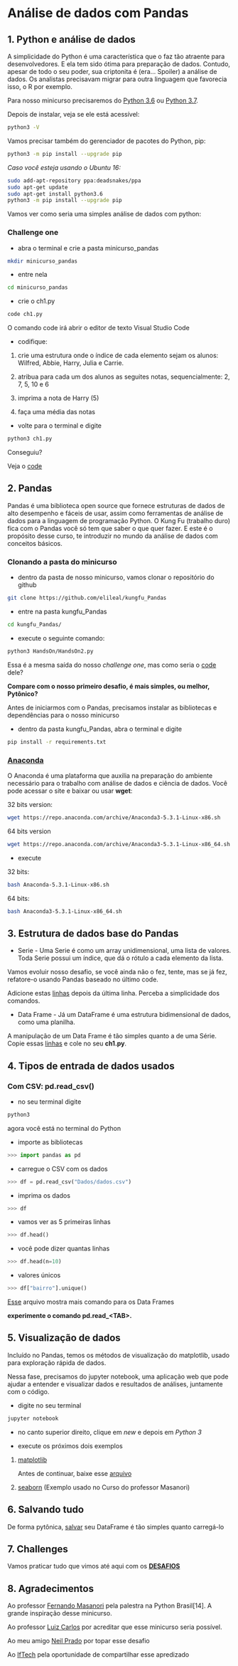 # Análise de dados com Pandas

## 1. Python e análise de dados

A simplicidade do Python é uma característica que o faz tão atraente para desenvolvedores. E ela tem sido ótima para preparação de dados. Contudo, apesar de todo o seu poder, sua criptonita é (era… Spoiler) a análise de dados. Os analistas precisavam migrar para outra linguagem que favorecia isso, o R por exemplo.

Para nosso minicurso precisaremos do [Python 3.6](https://www.python.org/downloads/release/python-367/) ou [Python 3.7](https://www.python.org/downloads/release/python-371/).

Depois de instalar, veja se ele está acessível:

```sh
python3 -V
```

Vamos precisar também do gerenciador de pacotes do Python, pip:

```sh
python3 -m pip install --upgrade pip
```

_Caso você esteja usando o Ubuntu 16:_

```sh
sudo add-apt-repository ppa:deadsnakes/ppa
sudo apt-get update
sudo apt-get install python3.6
python3 -m pip install --upgrade pip
```

Vamos ver como seria uma simples análise de dados com python:

### Challenge one

* abra o terminal e crie a pasta minicurso_pandas

```sh
mkdir minicurso_pandas
```

* entre nela

```sh
cd minicurso_pandas
```

* crie o ch1.py

```sh
code ch1.py
```

O comando code irá abrir o editor de texto Visual Studio Code

* codifique:

1. crie uma estrutura onde o índice de cada elemento sejam os alunos: Wilfred, Abbie, Harry, Julia e Carrie.

2. atribua para cada um dos alunos as seguites notas, sequencialmente: 2, 7, 5, 10 e 6

3. imprima a nota de Harry (5)

4. faça uma média das notas

* volte para o terminal e digite

```sh
python3 ch1.py
```

Conseguiu?

Veja o [code](HandsOn/HandsOn1.md)

## 2. Pandas

Pandas é uma biblioteca open source que fornece estruturas de dados de alto desempenho e fáceis de usar, assim como ferramentas de análise de dados para a linguagem de programação Python. O Kung Fu (trabalho duro) fica com o Pandas você só tem que saber o que quer fazer. E este é o propósito desse curso, te introduzir no mundo da análise de dados com conceitos básicos.

### Clonando a pasta do minicurso

* dentro da pasta de nosso minicurso, vamos clonar o repositório do github

```sh
git clone https://github.com/elileal/kungfu_Pandas
```

* entre na pasta kungfu_Pandas

```sh
cd kungfu_Pandas/
```

* execute o seguinte comando:

```sh
python3 HandsOn/HandsOn2.py
```

Essa é a mesma saída do nosso _challenge one_, mas como seria o [code](HandsOn/HandsOn2.md) dele?

**Compare com o nosso primeiro desafio, é mais simples, ou melhor, Pytônico?**

Antes de iniciarmos com o Pandas, precisamos instalar as bibliotecas e dependências para o nosso minicurso

* dentro da pasta kungfu_Pandas, abra o terminal e digite

```sh
pip install -r requirements.txt
```

### [Anaconda](https://www.anaconda.com/what-is-anaconda/)

O Anaconda é uma plataforma que auxilia na preparação do ambiente necessário para o trabalho com análise de dados e ciência de dados. Você pode acessar o site e baixar ou usar **wget**:

32 bits version:

```sh
wget https://repo.anaconda.com/archive/Anaconda3-5.3.1-Linux-x86.sh
```

64 bits version

```sh
wget https://repo.anaconda.com/archive/Anaconda3-5.3.1-Linux-x86_64.sh
```

* execute

32 bits:

```sh
bash Anaconda-5.3.1-Linux-x86.sh
```

64 bits:

```sh
bash Anaconda3-5.3.1-Linux-x86_64.sh
```

## 3. Estrutura de dados base do Pandas

* Serie - Uma Serie é como um array unidimensional, uma lista de valores. Toda Serie possui um índice, que dá o rótulo a cada elemento da lista.

Vamos evoluir nosso desafio, se você ainda não o fez, tente, mas se já fez, refatore-o usando Pandas baseado no último code.

Adicione estas [linhas](HandsOn/HandsOn3_1.md) depois da última linha. Perceba a simplicidade dos comandos.

* Data Frame - Já um DataFrame é uma estrutura bidimensional de dados, como uma planilha.

A manipulação de um Data Frame é tão simples quanto a de uma Série. Copie essas [linhas](HandsOn/HandsOn3_2.md) e cole no seu **ch1.py**.

## 4. Tipos de entrada de dados usados

### Com CSV: **pd.read_csv()**

* no seu terminal digite

```sh
python3
```

agora você está no terminal do Python

* importe as bibliotecas

```py
>>> import pandas as pd
```

* carregue o CSV com os dados

```py
>>> df = pd.read_csv("Dados/dados.csv")
```

* imprima os dados

```py
>>> df
```

* vamos ver as 5 primeiras linhas

```py
>>> df.head()
```

* você pode dizer quantas linhas

```py
>>> df.head(n=10)
```

* valores únicos

```py
>>> df["bairro"].unique()
```

[Esse](HandsOn/HandsOn4.md) arquivo mostra mais comando para os Data Frames

**experimente o comando pd.read_\<TAB>.**

## 5. Visualização de dados

Incluído no Pandas, temos os métodos de visualização do matplotlib, usado para exploração rápida de dados.

Nessa fase, precisamos do jupyter notebook, uma aplicação web que pode ajudar a entender e visualizar dados e resultados de análises, juntamente com o código.

* digite no seu terminal

```sh
jupyter notebook
```

* no canto superior direito, clique em _new_ e depois em _Python 3_

* execute os próximos dois exemplos

1. [matplotlib](HandsOn/HandsOn5_1.md)

    Antes de continuar, baixe esse [arquivo](https://drive.google.com/file/d/1UAOM6xkuiK5XBEed2load-yOvpvFgYSk/view?usp=sharing)

2. [seaborn](HandsOn/HandsOn5_2.md) (Exemplo usado no Curso do professor Masanori)

## 6. Salvando tudo

De forma pytônica, [salvar](HandsOn/HandsOn6.md) seu DataFrame é tão simples quanto carregá-lo

## 7. Challenges

Vamos praticar tudo que vimos até aqui com os [**DESAFIOS**](Desafios/desafios.md)

## 8. Agradecimentos

Ao professor [Fernando Masanori](https://about.me/fmasanori) pela palestra na Python Brasil\[14]. A grande inspiração desse minicurso.

Ao professor [Luiz Carlos](https://github.com/lucachaves) por acreditar que esse minicurso seria possível.

Ao meu amigo [Neil Prado](https://github.com/neilprado) por topar esse desafio

Ao [IfTech](http://joaopessoa.ifpb.edu.br/iftech/) pela oportunidade de compartilhar esse apredizado 
